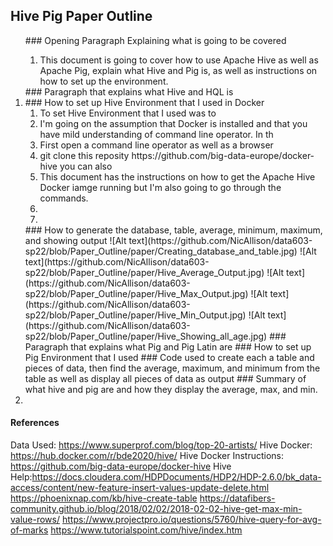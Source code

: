 ## Hive Pig Paper Outline

<ol>
  ### Opening Paragraph Explaining what is going to be covered
  <ol>
    <li> This document is going to cover how to use Apache Hive as well as Apache Pig, explain what Hive and Pig is, as well as instructions on how to set up the environment.
  </ol>
  ### Paragraph that explains what Hive and HQL is
  <li>
  ### How to set up Hive Environment that I used in Docker
  <ol>
    <li> To set Hive Environment that I used was to 
    <li> I'm going on the assumption that Docker is installed and that you have mild understanding of command line operator. In th
    <li> First open a command line operator as well as a browser 
    <li> git clone this reposity https://github.com/big-data-europe/docker-hive you can also 
    <li> This document has the instructions on how to get the Apache Hive Docker iamge running but I'm also going to go through the commands.
    <li>
    <li>
  </ol>
  ### How to generate the database, table, average, minimum, maximum, and showing output
![Alt text](https://github.com/NicAllison/data603-sp22/blob/Paper_Outline/paper/Creating_database_and_table.jpg)
![Alt text](https://github.com/NicAllison/data603-sp22/blob/Paper_Outline/paper/Hive_Average_Output.jpg)
![Alt text](https://github.com/NicAllison/data603-sp22/blob/Paper_Outline/paper/Hive_Max_Output.jpg)
![Alt text](https://github.com/NicAllison/data603-sp22/blob/Paper_Outline/paper/Hive_Min_Output.jpg)
![Alt text](https://github.com/NicAllison/data603-sp22/blob/Paper_Outline/paper/Hive_Showing_all_age.jpg)
  ### Paragraph that explains what Pig and Pig Latin are
  ### How to set up Pig Environment that I used
  ### Code used to create each a table and pieces of data, then find the average, maximum, and minimum from the table as well as display all pieces of data as output
  ### Summary of what hive and pig are and how they display the average, max, and min. 
  <li>
</ol>

#### References
Data Used: https://www.superprof.com/blog/top-20-artists/
Hive Docker: https://hub.docker.com/r/bde2020/hive/
Hive Docker Instructions: https://github.com/big-data-europe/docker-hive
Hive Help:https://docs.cloudera.com/HDPDocuments/HDP2/HDP-2.6.0/bk_data-access/content/new-feature-insert-values-update-delete.html
https://phoenixnap.com/kb/hive-create-table
https://datafibers-community.github.io/blog/2018/02/02/2018-02-02-hive-get-max-min-value-rows/
https://www.projectpro.io/questions/5760/hive-query-for-avg-of-marks
https://www.tutorialspoint.com/hive/index.htm


